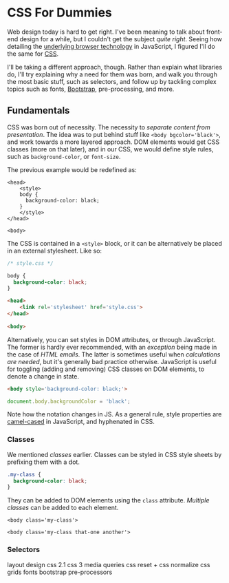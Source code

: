 # CSS For Dummies #

Web design today is hard to get right. I've been meaning to talk about front-end design for a while, but I couldn't get the subject _quite right_. Seeing how detailing the [underlying browser technology](/2013/06/10/uncovering-the-native-dom-api "Uncovering the Native DOM API") in JavaScript, I figured I'll do the same for [CSS](https://en.wikipedia.org/wiki/Cascading_Style_Sheets "Cascading Style Sheets").

I'll be taking a different approach, though. Rather than explain what libraries do, I'll try explaining why a need for them was born, and walk you through the most basic stuff, such as selectors, and follow up by tackling complex topics such as fonts, [Bootstrap](http://twitter.github.io/bootstrap/ "Twitter Bootstrap CSS Framework"), pre-processing, and more.

## Fundamentals ##

CSS was born out of necessity. The necessity to _separate content from presentation_. The idea was to put behind stuff like `<body bgcolor='black'>`, and work towards a more layered approach. DOM elements would get CSS classes (more on that later), and in our CSS, we would define style rules, such as `background-color`, or `font-size`.

The previous example would be redefined as:
  
    <head>
        <style>
        body {
          background-color: black;
        }
        </style>
    </head>
    
    <body>
    
The CSS is contained in a `<style>` block, or it can be alternatively be placed in an external stylesheet. Like so:

```css
/* style.css */

body {
  background-color: black;
}
```

```html
<head>
    <link rel='stylesheet' href='style.css'>
</head>
    
<body>
```
    
Alternatively, you can set styles in DOM attributes, or through JavaScript. The former is hardly ever recommended, with an _exception_ being made in the case of _HTML emails_. The latter is sometimes useful when _calculations are needed_, but it's generally bad practice otherwise. JavaScript is useful for toggling (adding and removing) CSS classes on DOM elements, to denote a change in state.

```html
<body style='background-color: black;'>
```

```js
document.body.backgroundColor = 'black';
```

Note how the notation changes in JS. As a general rule, style properties are [camel-cased](http://en.wikipedia.org/wiki/CamelCase "Camel Casing - Wikipedia") in JavaScript, and hyphenated in CSS.

### Classes ###

We mentioned _classes_ earlier. Classes can be styled in CSS style sheets by prefixing them with a dot.

```css
.my-class {
  background-color: black;
}
```

They can be added to DOM elements using the `class` attribute. _Multiple classes_ can be added to each element.

```
<body class='my-class'>

<body class='my-class that-one another'>
```

### Selectors ###







layout
design
css 2.1
css 3
media queries
css reset + css normalize
css grids
fonts
bootstrap
pre-processors

